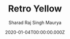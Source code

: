 ---
title: Retro Yellow
github: https://github.com/sharadcodes/jekyll-theme-retro-yellow
demo: https://sharadcodes.github.io/jekyll-theme-retro-yellow/
author: Sharad Raj Singh Maurya
ssg:
  - Jekyll
cms:
  - Markdown
category:
  - Blog
date: 2020-01-04T00:00:00.000Z
description: A Minimal Light theme for Jekyll with minimal CSS by Sharad Raj Singh Maurya
draft: true
publish_date: '2020-01-04T14:00:28Z'
update_date: '2022-07-22T04:57:52Z'
github_star: 2
github_fork: 2
---